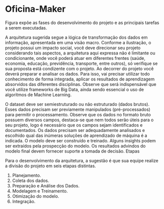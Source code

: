 # Oficina-Maker


Figura expõe as fases do desenvolvimento do projeto e as principais tarefas a serem executadas.

A arquitetura sugerida segue a lógica de transformação dos dados em informação, apresentada em uma visão macro. Conforme a ilustração, o projeto possui um impacto social, você deve direcionar seu projeto considerando tais aspectos, a arquitetura aqui expressa não é limitante ou condicionante, onde você poderá atuar em diferentes frentes (saúde, economia, educação, previdência, transporte, entre outros), só verifique se sua proposta está condizente com o projeto. Ao decorrer do projeto você deverá preparar e analisar os dados. Para isso, vai precisar utilizar todo conhecimento de forma integrada, aplicar os resultados de aprendizagem absorvidos das diferentes disciplinas. Observe que será indispensável que você utilize frameworks de Big Data, ainda sendo essencial o uso de algoritmos de Machine Learning.

O dataset deve ser semiestruturado ou não estruturado (dados brutos). Esses dados precisam ser previamente manipulados (pré-processados) para permitir o processamento. Observe que os dados no formato bruto possuem diversos campos, destaca-se que nem todos serão úteis para o seu projeto, logo é necessário que os campos sejam identificados e documentados. Os dados precisam ser adequadamente analisados e escolhido qual das inúmeras soluções de aprendizado de máquina é a indicada. O modelo deve ser construído e treinado. Alguns insights podem ser extraídos pela prospecção do modelo. Os resultados advindos do modelo final devem fornecer suporte a tomada de decisão.
Etapas 

Para o desenvolvimento da arquitetura, a sugestão é que sua equipe realize a divisão do projeto em seis etapas distintas.
1.	Planejamento. 
2.	Coleta dos dados.
3.	Preparação e Análise dos Dados.
4.	Modelagem e Treinamento. 
5.	Otimização do modelo.
6.	Integração. 
